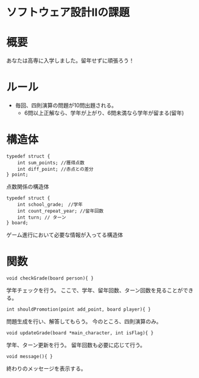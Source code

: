 # ソフトウェア設計Ⅱの課題

# 概要
あなたは高専に入学しました。留年せずに頑張ろう！

# ルール
- 毎回、四則演算の問題が10問出題される。
  - 6問以上正解なら、学年が上がり、6問未満なら学年が留まる(留年)

# 構造体
```c=
typedef struct {
    int sum_points; //獲得点数
    int diff_point; //赤点との差分
} point;
```

点数関係の構造体

```c=
typedef struct {
    int school_grade;　//学年
    int count_repeat_year; //留年回数
    int turn; // ターン
} board;
```

ゲーム進行において必要な情報が入ってる構造体

# 関数
```c=
void checkGrade(board person){ }
```

学年チェックを行う。
ここで、学年、留年回数、ターン回数を見ることができる。

```c=
int shouldPromotion(point add_point, board player){ }
```

問題生成を行い、解答してもらう。
今のところ、四則演算のみ。
```c=
void updateGrade(board *main_character, int isFlag){ }
```

学年、ターン更新を行う。
留年回数も必要に応じて行う。

```c=
void message(){ }
```

終わりのメッセージを表示する。

